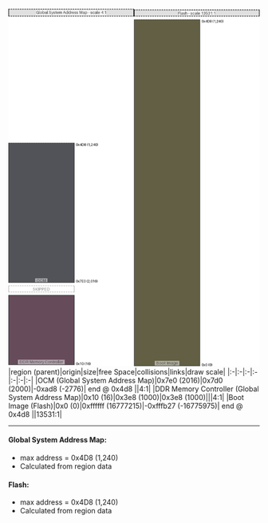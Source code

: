 ![memory map diagram](A7_region_exceeds_height-no_maxaddress_set_diagram.png)
|region (parent)|origin|size|free Space|collisions|links|draw scale|
|:-|:-|:-|:-|:-|:-|:-|
|<span style='color:(25, 27, 34)'>OCM (Global System Address Map)</span>|0x7e0 (2016)|0x7d0 (2000)|-0xad8 (-2776)| end @ 0x4d8 ||4:1|
|<span style='color:(52, 16, 36)'>DDR Memory Controller (Global System Address Map)</span>|0x10 (16)|0x3e8 (1000)|0x3e8 (1000)|||4:1|
|<span style='color:(47, 43, 7)'>Boot Image (Flash)</span>|0x0 (0)|0xffffff (16777215)|-0xfffb27 (-16775975)| end @ 0x4d8 ||13531:1|

---
#### Global System Address Map:
- max address = 0x4D8 (1,240)
- Calculated from region data
#### Flash:
- max address = 0x4D8 (1,240)
- Calculated from region data